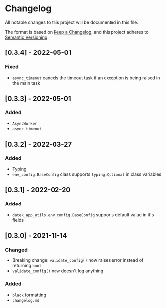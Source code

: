 # Changelog
All notable changes to this project will be documented in this file.

The format is based on [Keep a Changelog](https://keepachangelog.com/en/1.0.0/),
and this project adheres to [Semantic Versioning](https://semver.org/spec/v2.0.0.html).


## [0.3.4] - 2022-05-01
### Fixed
- `async_timeout` cancels the timeout task if an exception is being raised in the main task

## [0.3.3] - 2022-05-01
### Added
- `AsyncWorker`
- `async_timeout`

## [0.3.2] - 2022-03-27
### Added
- Typing
- `env_config.BaseConfig` class supports `typing.Optional` in class variables

## [0.3.1] - 2022-02-20
### Added
- `datek_app_utils.env_config.BaseConfig` supports default value in it's fields

## [0.3.0] - 2021-11-14
### Changed
- Breaking change: `validate_config()` now raises error instead of returning `bool`
- `validate_config()` now doesn't log anything

### Added
- `black` formatting
- `changelog.md`